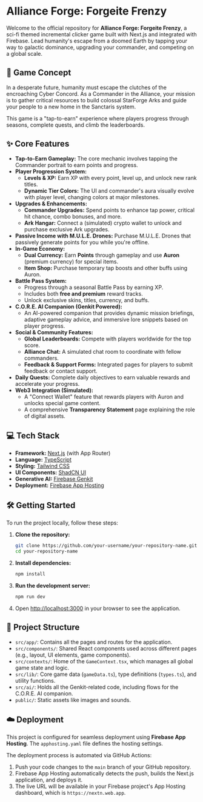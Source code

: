 # Alliance Forge: Forgeite Frenzy

Welcome to the official repository for **Alliance Forge: Forgeite Frenzy**, a sci-fi themed incremental clicker game built with Next.js and integrated with Firebase. Lead humanity's escape from a doomed Earth by tapping your way to galactic dominance, upgrading your commander, and competing on a global scale.

## 🚀 Game Concept

In a desperate future, humanity must escape the clutches of the encroaching Cyber Concord. As a Commander in the Alliance, your mission is to gather critical resources to build colossal StarForge Arks and guide your people to a new home in the Sanctaris system.

This game is a "tap-to-earn" experience where players progress through seasons, complete quests, and climb the leaderboards.

## ✨ Core Features

- **Tap-to-Earn Gameplay:** The core mechanic involves tapping the Commander portrait to earn points and progress.
- **Player Progression System:**
  - **Levels & XP:** Earn XP with every point, level up, and unlock new rank titles.
  - **Dynamic Tier Colors:** The UI and commander's aura visually evolve with player level, changing colors at major milestones.
- **Upgrades & Enhancements:**
  - **Commander Upgrades:** Spend points to enhance tap power, critical hit chance, combo bonuses, and more.
  - **Ark Hangar:** Connect a (simulated) crypto wallet to unlock and purchase exclusive Ark upgrades.
- **Passive Income with M.U.L.E. Drones:** Purchase M.U.L.E. Drones that passively generate points for you while you're offline.
- **In-Game Economy:**
  - **Dual Currency:** Earn **Points** through gameplay and use **Auron** (premium currency) for special items.
  - **Item Shop:** Purchase temporary tap boosts and other buffs using Auron.
- **Battle Pass System:**
  - Progress through a seasonal Battle Pass by earning XP.
  - Includes both **free and premium** reward tracks.
  - Unlock exclusive skins, titles, currency, and buffs.
- **C.O.R.E. AI Companion (Genkit Powered):**
  - An AI-powered companion that provides dynamic mission briefings, adaptive gameplay advice, and immersive lore snippets based on player progress.
- **Social & Community Features:**
  - **Global Leaderboards:** Compete with players worldwide for the top score.
  - **Alliance Chat:** A simulated chat room to coordinate with fellow commanders.
  - **Feedback & Support Forms:** Integrated pages for players to submit feedback or contact support.
- **Daily Quests:** Complete daily objectives to earn valuable rewards and accelerate your progress.
- **Web3 Integration (Simulated):**
  - A "Connect Wallet" feature that rewards players with Auron and unlocks special game content.
  - A comprehensive **Transparency Statement** page explaining the role of digital assets.

## 💻 Tech Stack

- **Framework:** [Next.js](https://nextjs.org/) (with App Router)
- **Language:** [TypeScript](https://www.typescriptlang.org/)
- **Styling:** [Tailwind CSS](https://tailwindcss.com/)
- **UI Components:** [ShadCN UI](https://ui.shadcn.com/)
- **Generative AI:** [Firebase Genkit](https://firebase.google.com/docs/genkit)
- **Deployment:** [Firebase App Hosting](https://firebase.google.com/docs/app-hosting)

## 🛠️ Getting Started

To run the project locally, follow these steps:

1.  **Clone the repository:**
    ```bash
    git clone https://github.com/your-username/your-repository-name.git
    cd your-repository-name
    ```

2.  **Install dependencies:**
    ```bash
    npm install
    ```

3.  **Run the development server:**
    ```bash
    npm run dev
    ```

4.  Open [http://localhost:3000](http://localhost:3000) in your browser to see the application.

## 📂 Project Structure

- `src/app/`: Contains all the pages and routes for the application.
- `src/components/`: Shared React components used across different pages (e.g., layout, UI elements, game components).
- `src/contexts/`: Home of the `GameContext.tsx`, which manages all global game state and logic.
- `src/lib/`: Core game data (`gameData.ts`), type definitions (`types.ts`), and utility functions.
- `src/ai/`: Holds all the Genkit-related code, including flows for the C.O.R.E. AI companion.
- `public/`: Static assets like images and sounds.

## ☁️ Deployment

This project is configured for seamless deployment using **Firebase App Hosting**. The `apphosting.yaml` file defines the hosting settings.

The deployment process is automated via GitHub Actions:
1.  Push your code changes to the `main` branch of your GitHub repository.
2.  Firebase App Hosting automatically detects the push, builds the Next.js application, and deploys it.
3.  The live URL will be available in your Firebase project's App Hosting dashboard, which is `https://nextn.web.app`.
